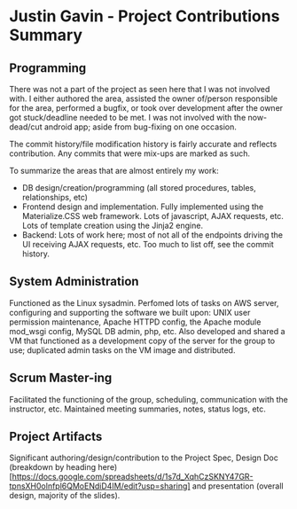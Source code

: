 # Justin Gavin - Project Contributions Summary
## Programming
There was not a part of the project as seen here that I was not involved with. I either authored the area, assisted the owner of/person responsible for the area, performed a bugfix, or took over development after the owner got stuck/deadline needed to be met. I was not involved with the now-dead/cut android app; aside from bug-fixing on one occasion. 

The commit history/file modification history is fairly accurate and reflects contribution. Any commits that were mix-ups are marked as such.

To summarize the areas that are almost entirely my work: 

* DB design/creation/programming (all stored procedures, tables, relationships, etc)
* Frontend design and implementation. Fully implemented using the Materialize.CSS web framework. Lots of javascript, AJAX requests, etc. Lots of template creation using the Jinja2 engine.
* Backend: Lots of work here; most of not all of the endpoints driving the UI receiving AJAX requests, etc. Too much to list off, see the commit history.

  
## System Administration
Functioned as the Linux sysadmin. Perfomed lots of tasks on AWS server, configuring and supporting the software we built upon: UNIX user permission maintenance, Apache HTTPD config, the Apache module mod_wsgi config, MySQL DB admin, php, etc. Also developed and shared a VM that functioned as a development copy of the server for the group to use; duplicated admin tasks on the VM image and distributed. 


## Scrum Master-ing
Facilitated the functioning of the group, scheduling, communication with the instructor, etc. Maintained meeting summaries, notes, status logs, etc.


## Project Artifacts
Significant authoring/design/contribution to the Project Spec, Design Doc (breakdown by heading here)[https://docs.google.com/spreadsheets/d/1s7d_XqhCzSKNY47GR-tpnsXH0olnfpl6QMoENdiD4IM/edit?usp=sharing] and presentation (overall design, majority of the slides). 